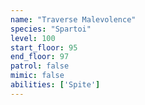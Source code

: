 ```yaml
---
name: "Traverse Malevolence"
species: "Spartoi"
level: 100
start_floor: 95
end_floor: 97
patrol: false
mimic: false
abilities: ['Spite']
---
```

